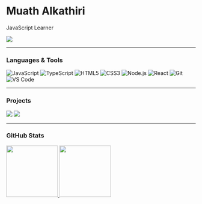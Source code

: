 # Muath Alkathiri

JavaScript Learner

[![](https://raw.githubusercontent.com/adamalston/adamalston/master/profile.gif)](https://www.adamalston.com/)

---

### Languages & Tools

![JavaScript](https://img.shields.io/badge/-JavaScript-000?&logo=JavaScript)
![TypeScript](https://img.shields.io/badge/-TypeScript-000?&logo=TypeScript)
![HTML5](https://img.shields.io/badge/-HTML5-000?&logo=HTML5)
![CSS3](https://img.shields.io/badge/-CSS3-000?&logo=CSS3)
![Node.js](https://img.shields.io/badge/-Node.js-000?&logo=node.js)
![React](https://img.shields.io/badge/-React-000?&logo=React)
![Git](https://img.shields.io/badge/-Git-000?&logo=Git)
![VS Code](https://img.shields.io/badge/-VSCode-000?&logo=Visual-Studio-Code)

---

### Projects

<!-- Add your own projects here -->
[![](https://img.shields.io/badge/-🌐%20Quiz%20Game-000)](https://github.com/MuathAlkathiri/quiz-game)
[![](https://img.shields.io/badge/-🧠%20JavaScript%20Practice-000)](https://github.com/MuathAlkahtiri/javascript-amazon-project)

---

### GitHub Stats

<a href="https://github.com/MuathAlkathiri">
  <img height="137px" src="https://github-readme-stats.vercel.app/api?username=MuathAlkathiri&hide_title=true&hide_border=true&show_icons=true&include_all_commits=true&count_private=true&line_height=21&text_color=000&icon_color=000&bg_color=0,ea6161,ffc64d,fffc4d,52fa5a&theme=graywhite" />
  <img height="137px" src="https://github-readme-stats.vercel.app/api/top-langs/?username=MuathAlkathiri&hide=html&hide_title=true&hide_border=true&layout=compact&langs_count=6&text_color=000&icon_color=fff&bg_color=0,52fa5a,4dfcff,c64dff&theme=graywhite" />
</a>
